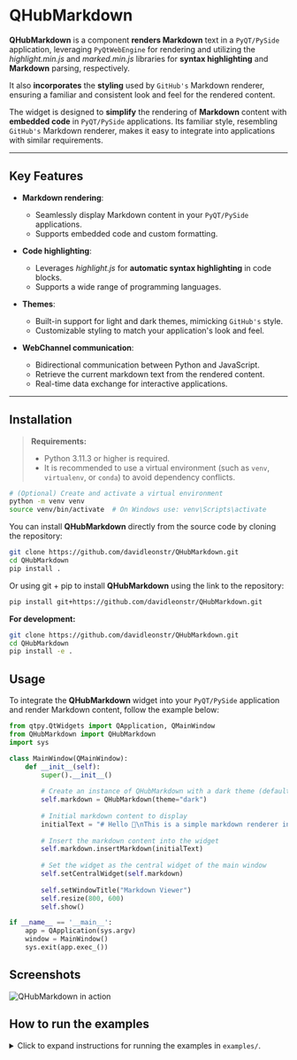 # QHubMarkdown

**QHubMarkdown** is a component **renders Markdown** text in a `PyQT/PySide` application, leveraging `PyQtWebEngine` for rendering and utilizing the *highlight.min.js* and *marked.min.js* libraries for **syntax highlighting** and **Markdown** parsing, respectively. 

It also **incorporates** the **styling** used by `GitHub's` Markdown renderer, ensuring a familiar and consistent look and feel for the rendered content.

The widget is designed to **simplify** the rendering of **Markdown** content with **embedded code** in `PyQT/PySide` applications. Its familiar style, resembling `GitHub's` Markdown renderer, makes it easy to integrate into applications with similar requirements.

---

## Key Features

- **Markdown rendering**:
  - Seamlessly display Markdown content in your `PyQT/PySide` applications.
  - Supports embedded code and custom formatting.

- **Code highlighting**:
  - Leverages *highlight.js* for **automatic syntax highlighting** in code blocks.
  - Supports a wide range of programming languages.

- **Themes**:
  - Built-in support for light and dark themes, mimicking `GitHub's` style.
  - Customizable styling to match your application's look and feel.

- **WebChannel communication**:
  - Bidirectional communication between Python and JavaScript.
  - Retrieve the current markdown text from the rendered content.
  - Real-time data exchange for interactive applications.

---

## Installation

> **Requirements:**
> - Python 3.11.3 or higher is required.
> - It is recommended to use a virtual environment (such as `venv`, `virtualenv`, or `conda`) to avoid dependency conflicts.

```bash
# (Optional) Create and activate a virtual environment
python -m venv venv
source venv/bin/activate  # On Windows use: venv\Scripts\activate
```

You can install **QHubMarkdown** directly from the source code by cloning the repository:

```bash
git clone https://github.com/davidleonstr/QHubMarkdown.git
cd QHubMarkdown
pip install .
```

Or using git + pip to install **QHubMarkdown** using the link to the repository:

```bash
pip install git+https://github.com/davidleonstr/QHubMarkdown.git
```

**For development:**
```bash
git clone https://github.com/davidleonstr/QHubMarkdown.git
cd QHubMarkdown
pip install -e .
```

## Usage

To integrate the **QHubMarkdown** widget into your `PyQT/PySide` application and render Markdown content, follow the example below:

```python
from qtpy.QtWidgets import QApplication, QMainWindow
from QHubMarkdown import QHubMarkdown
import sys

class MainWindow(QMainWindow):
    def __init__(self):
        super().__init__()
        
        # Create an instance of QHubMarkdown with a dark theme (default theme)
        self.markdown = QHubMarkdown(theme="dark")
        
        # Initial markdown content to display
        initialText = "# Hello 👋\nThis is a simple markdown renderer in PyQT/PySide."
        
        # Insert the markdown content into the widget
        self.markdown.insertMarkdown(initialText)
        
        # Set the widget as the central widget of the main window
        self.setCentralWidget(self.markdown)
        
        self.setWindowTitle("Markdown Viewer")
        self.resize(800, 600)
        self.show()

if __name__ == '__main__':
    app = QApplication(sys.argv)
    window = MainWindow()
    sys.exit(app.exec_())
```

## Screenshots

![QHubMarkdown in action](https://drive.google.com/uc?id=1p8vNegqiVqY2j8m62AJ7LihmpErFTn3k)

## How to run the examples

<details>
<summary>Click to expand instructions for running the examples in <code>examples/</code>.</summary>

You can find usage examples in the [`examples`](./examples) folder.

To run an example, use the following command in your terminal from the project root:

```bash
python examples/widget_display.py
```

Or try the Markdown editor example:

```bash
python examples/markdown_editor.py
```

**Example descriptions:**
- <code>widget_display.py</code>: Shows how to render Markdown in a PyQT/PySide window.
- <code>markdown_editor.py</code>: Example of an interactive Markdown editor with WebChannel support.

</details>
